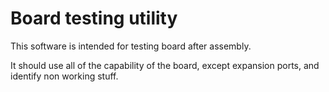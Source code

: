 Board testing utility
=====================

This software is intended for testing board after
assembly.

It should use all of the capability of the board,
except expansion ports, and identify non working stuff.
